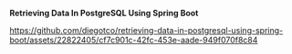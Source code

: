 **Retrieving Data In PostgreSQL Using Spring Boot**


https://github.com/diegotco/retrieving-data-in-postgresql-using-spring-boot/assets/22822405/cf7c901c-42fc-453e-aade-949f070f8c84

